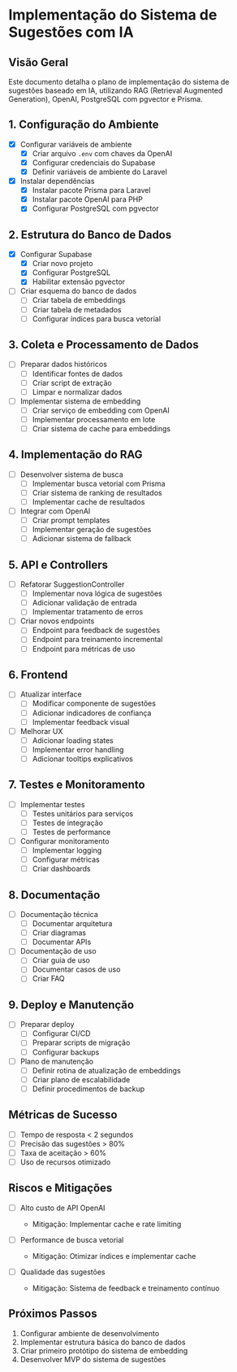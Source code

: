 # Implementação do Sistema de Sugestões com IA

## Visão Geral
Este documento detalha o plano de implementação do sistema de sugestões baseado em IA, utilizando RAG (Retrieval Augmented Generation), OpenAI, PostgreSQL com pgvector e Prisma.

## 1. Configuração do Ambiente
- [x] Configurar variáveis de ambiente
  - [x] Criar arquivo `.env` com chaves da OpenAI
  - [x] Configurar credenciais do Supabase
  - [x] Definir variáveis de ambiente do Laravel

- [x] Instalar dependências
  - [x] Instalar pacote Prisma para Laravel
  - [x] Instalar pacote OpenAI para PHP
  - [x] Configurar PostgreSQL com pgvector

## 2. Estrutura do Banco de Dados
- [x] Configurar Supabase
  - [x] Criar novo projeto
  - [x] Configurar PostgreSQL
  - [x] Habilitar extensão pgvector

- [ ] Criar esquema do banco de dados
  - [ ] Criar tabela de embeddings
  - [ ] Criar tabela de metadados
  - [ ] Configurar índices para busca vetorial

## 3. Coleta e Processamento de Dados
- [ ] Preparar dados históricos
  - [ ] Identificar fontes de dados
  - [ ] Criar script de extração
  - [ ] Limpar e normalizar dados

- [ ] Implementar sistema de embedding
  - [ ] Criar serviço de embedding com OpenAI
  - [ ] Implementar processamento em lote
  - [ ] Criar sistema de cache para embeddings

## 4. Implementação do RAG
- [ ] Desenvolver sistema de busca
  - [ ] Implementar busca vetorial com Prisma
  - [ ] Criar sistema de ranking de resultados
  - [ ] Implementar cache de resultados

- [ ] Integrar com OpenAI
  - [ ] Criar prompt templates
  - [ ] Implementar geração de sugestões
  - [ ] Adicionar sistema de fallback

## 5. API e Controllers
- [ ] Refatorar SuggestionController
  - [ ] Implementar nova lógica de sugestões
  - [ ] Adicionar validação de entrada
  - [ ] Implementar tratamento de erros

- [ ] Criar novos endpoints
  - [ ] Endpoint para feedback de sugestões
  - [ ] Endpoint para treinamento incremental
  - [ ] Endpoint para métricas de uso

## 6. Frontend
- [ ] Atualizar interface
  - [ ] Modificar componente de sugestões
  - [ ] Adicionar indicadores de confiança
  - [ ] Implementar feedback visual

- [ ] Melhorar UX
  - [ ] Adicionar loading states
  - [ ] Implementar error handling
  - [ ] Adicionar tooltips explicativos

## 7. Testes e Monitoramento
- [ ] Implementar testes
  - [ ] Testes unitários para serviços
  - [ ] Testes de integração
  - [ ] Testes de performance

- [ ] Configurar monitoramento
  - [ ] Implementar logging
  - [ ] Configurar métricas
  - [ ] Criar dashboards

## 8. Documentação
- [ ] Documentação técnica
  - [ ] Documentar arquitetura
  - [ ] Criar diagramas
  - [ ] Documentar APIs

- [ ] Documentação de uso
  - [ ] Criar guia de uso
  - [ ] Documentar casos de uso
  - [ ] Criar FAQ

## 9. Deploy e Manutenção
- [ ] Preparar deploy
  - [ ] Configurar CI/CD
  - [ ] Preparar scripts de migração
  - [ ] Configurar backups

- [ ] Plano de manutenção
  - [ ] Definir rotina de atualização de embeddings
  - [ ] Criar plano de escalabilidade
  - [ ] Definir procedimentos de backup

## Métricas de Sucesso
- [ ] Tempo de resposta < 2 segundos
- [ ] Precisão das sugestões > 80%
- [ ] Taxa de aceitação > 60%
- [ ] Uso de recursos otimizado

## Riscos e Mitigações
- [ ] Alto custo de API OpenAI
  - Mitigação: Implementar cache e rate limiting

- [ ] Performance de busca vetorial
  - Mitigação: Otimizar índices e implementar cache

- [ ] Qualidade das sugestões
  - Mitigação: Sistema de feedback e treinamento contínuo

## Próximos Passos
1. Configurar ambiente de desenvolvimento
2. Implementar estrutura básica do banco de dados
3. Criar primeiro protótipo do sistema de embedding
4. Desenvolver MVP do sistema de sugestões
